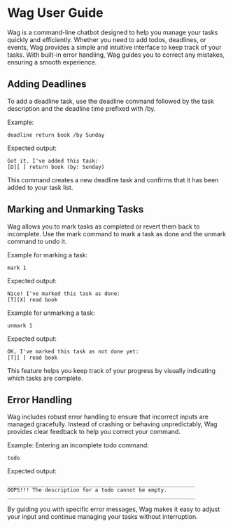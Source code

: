 # Wag User Guide

Wag is a command-line chatbot designed to help you manage your tasks quickly and efficiently. Whether you need to add todos, deadlines, or events, Wag provides a simple and intuitive interface to keep track of your tasks. With built-in error handling, Wag guides you to correct any mistakes, ensuring a smooth experience.

## Adding Deadlines
To add a deadline task, use the deadline command followed by the task description and the deadline time prefixed with /by.

Example:
````
deadline return book /by Sunday
````

Expected output:

````
Got it. I've added this task:
[D][ ] return book (by: Sunday)
````

This command creates a new deadline task and confirms that it has been added to your task list.

## Marking and Unmarking Tasks
Wag allows you to mark tasks as completed or revert them back to incomplete. Use the mark command to mark a task as done and the unmark command to undo it.

Example for marking a task:
````
mark 1
````

Expected output:
````
Nice! I've marked this task as done:
[T][X] read book
````

Example for unmarking a task:
````
unmark 1
````
Expected output:
````
OK, I've marked this task as not done yet:
[T][ ] read book
````
This feature helps you keep track of your progress by visually indicating which tasks are complete.

## Error Handling
Wag includes robust error handling to ensure that incorrect inputs are managed gracefully. Instead of crashing or behaving unpredictably, Wag provides clear feedback to help you correct your command.

Example: Entering an incomplete todo command:
````
todo
````

Expected output:
````
____________________________________________________________
OOPS!!! The description for a todo cannot be empty.
____________________________________________________________
````
By guiding you with specific error messages, Wag makes it easy to adjust your input and continue managing your tasks without interruption.